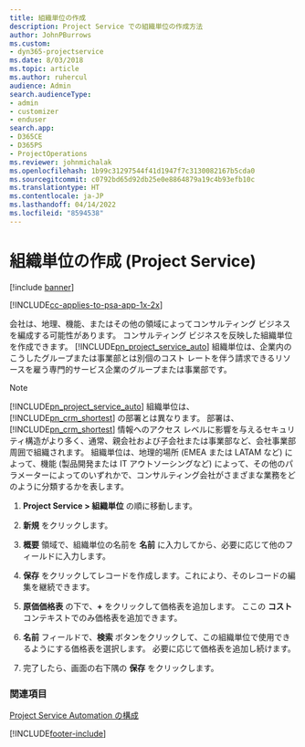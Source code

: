 ```yaml
---
title: 組織単位の作成
description: Project Service での組織単位の作成方法
author: JohnPBurrows
ms.custom:
- dyn365-projectservice
ms.date: 8/03/2018
ms.topic: article
ms.author: ruhercul
audience: Admin
search.audienceType:
- admin
- customizer
- enduser
search.app:
- D365CE
- D365PS
- ProjectOperations
ms.reviewer: johnmichalak
ms.openlocfilehash: 1b99c31297544f41d1947f7c3130082167b5cda0
ms.sourcegitcommit: c0792bd65d92db25e0e8864879a19c4b93efb10c
ms.translationtype: HT
ms.contentlocale: ja-JP
ms.lasthandoff: 04/14/2022
ms.locfileid: "8594538"
---
```

# <a name="create-organizational-units-project-service"></a>組織単位の作成 (Project Service)

[!include [banner](../includes/psa-now-project-operations.md)]

[!INCLUDE[cc-applies-to-psa-app-1x-2x](../includes/cc-applies-to-psa-app-1x-2x.md)]

会社は、地理、機能、またはその他の領域によってコンサルティング ビジネスを編成する可能性があります。 コンサルティング ビジネスを反映した組織単位を作成できます。 [!INCLUDE[pn_project_service_auto](../includes/pn-project-service-auto.md)] 組織単位は、企業内のこうしたグループまたは事業部とは別個のコスト レートを伴う請求できるリソースを雇う専門的サービス企業のグループまたは事業部です。  
  
> [!NOTE]
>  [!INCLUDE[pn_project_service_auto](../includes/pn-project-service-auto.md)] 組織単位は、[!INCLUDE[pn_crm_shortest](../includes/pn-crm-shortest.md)] の部署とは異なります。 部署は、[!INCLUDE[pn_crm_shortest](../includes/pn-crm-shortest.md)] 情報へのアクセス レベルに影響を与えるセキュリティ構造がより多く、通常、親会社および子会社または事業部など、会社事業部周囲で組織されます。 組織単位は、地理的場所 (EMEA または LATAM など) によって、機能 (製品開発または IT アウトソーシングなど) によって、その他のパラメーターによってのいずれかで、コンサルティング会社がさまざまな業務をどのように分類するかを表します。  
  
1.  **Project Service > 組織単位** の順に移動します。  
  
2.  **新規** をクリックします。  
  
3.  **概要** 領域で、組織単位の名前を **名前** に入力してから、必要に応じて他のフィールドに入力します。  
  
4.  **保存** をクリックしてレコードを作成します。これにより、そのレコードの編集を継続できます。  
  
5.  **原価価格表** の下で、**+** をクリックして価格表を追加します。 ここの **コスト** コンテキストでのみ価格表を追加できます。  
  
6.  **名前** フィールドで、**検索** ボタンをクリックして、この組織単位で使用できるようにする価格表を選択します。 必要に応じて価格表を追加し続けます。  
  
7.  完了したら、画面の右下隅の **保存** をクリックします。  
  
### <a name="see-also"></a>関連項目  
 [Project Service Automation の構成](../psa/configure.md)


[!INCLUDE[footer-include](../includes/footer-banner.md)]
